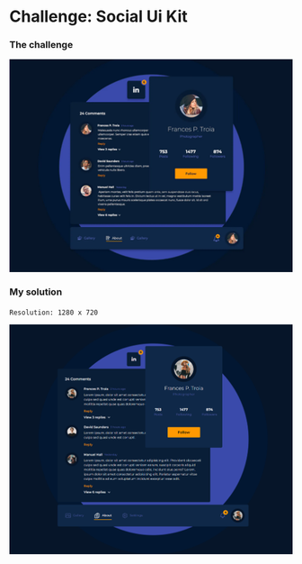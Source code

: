 # Challenge: Social Ui Kit

### The challenge

![](./design/desired-design.png)

### My solution

`Resolution: 1280 x 720`

![](./design/my-design.png)
